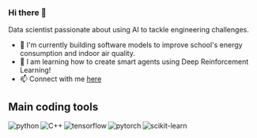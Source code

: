 ### Hi there 👋

Data scientist passionate about using AI to tackle engineering challenges.                                                                                                          

- 🔭 I'm currently building software models to improve school's energy consumption and indoor air quality.
- 🌱 I am learning how to create smart agents using Deep Reinforcement Learning!
- :mailbox: Connect with me [here](https://www.linkedin.com/in/clement-palfroy/)

## Main coding tools
<img align="left" alt="python" src="https://img.shields.io/badge/python-FBE468.svg?&style=for-the-badge&logo=python&logoColor=blue" />
<img align="left" alt="C++" src="https://img.shields.io/badge/-C%2B%2B-ff69b4" />
<img align="left" alt="tensorflow" src="https://img.shields.io/badge/tensorflow-424F66?&style=for-the-badge&logo=tensorflow&logoColor=orange" />
<img align="left" alt="pytorch" src="https://img.shields.io/badge/pytorch-391C65?&style=for-the-badge&logo=pytorch&logoColor=red" />
<img align="left" alt="scikit-learn" src="https://img.shields.io/badge/scikit--learn-F89939?&style=for-the-badge&logo=scikitlearn&logoColor=318CB9" />
<br>
<br>
